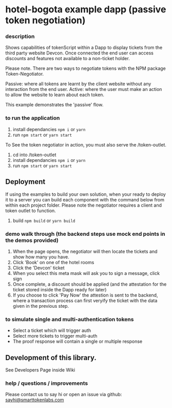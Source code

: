 # hotel-bogota example dapp (passive token negotiation)
### description

Shows capabilities of tokenScript within a Dapp to display tickets from the third party website Devcon. Once connected the end user can access discounts and features not available to a non-ticket holder.

Please note. There are two ways to negotiate tokens with the NPM package Token-Negotiator. 

Passive: where all tokens are learnt by the client website without any interaction from the end user.
Active: where the user must make an action to allow the website to learn about each token. 

This example demonstrates the 'passive' flow.

### to run the application

1. install dependancies `npm i` or `yarn`
2. run `npm start` or `yarn start`

To See the token negotiator in action, you must also serve the /token-outlet.

1. cd into /token-outlet
2. install dependancies `npm i` or `yarn`
3. run `npm start` or `yarn start`

## Deployment

If using the examples to build your own solution, when your ready to deploy it to a server you can build each component with the command below
from within each project folder. Please note the negotiator requires a client and token outlet to function.

1. build `npm build` or `yarn build`

### demo walk through (the backend steps use mock end points in the demos provided)

1. When the page opens, the negotiator will then locate the tickets and show how many you have.
3. Click 'Book' on one of the hotel rooms
4. Click the 'Devcon' ticket
5. When you select this meta mask will ask you to sign a message, click sign
6. Once complete, a discount should be applied (and the attestation for the ticket stored inside the Dapp ready for later)
7. If you choose to click 'Pay Now' the attestion is sent to the backend, where a transaction process can first veryify the ticket with the data given in the previous step.

### to simulate single and multi-authentication tokens

- Select a ticket which will trigger auth
- Select more tickets to trigger multi-auth
- The proof response will contain a single or multiple response

## Development of this library.

See Developers Page inside Wiki

### help / questions / improvements

Please contact us to say hi or open an issue via github:
<sayhi@smarttokenlabs.com>